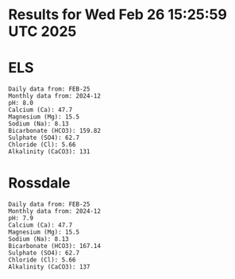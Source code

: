 # Results for Wed Feb 26 15:25:59 UTC 2025
# ELS
```
Daily data from: FEB-25
Monthly data from: 2024-12
pH: 8.0
Calcium (Ca): 47.7
Magnesium (Mg): 15.5
Sodium (Na): 8.13
Bicarbonate (HCO3): 159.82
Sulphate (SO4): 62.7
Chloride (Cl): 5.66
Alkalinity (CaCO3): 131
```
# Rossdale
```
Daily data from: FEB-25
Monthly data from: 2024-12
pH: 7.9
Calcium (Ca): 47.7
Magnesium (Mg): 15.5
Sodium (Na): 8.13
Bicarbonate (HCO3): 167.14
Sulphate (SO4): 62.7
Chloride (Cl): 5.66
Alkalinity (CaCO3): 137
```
